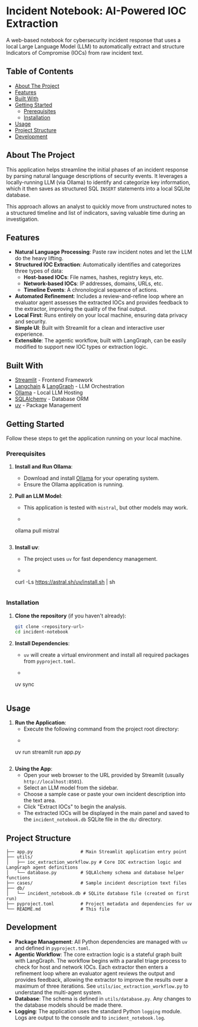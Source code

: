 # Incident Notebook: AI-Powered IOC Extraction

A web-based notebook for cybersecurity incident response that uses a local Large Language Model (LLM) to automatically extract and structure Indicators of Compromise (IOCs) from raw incident text.

## Table of Contents

- [About The Project](#about-the-project)
- [Features](#features)
- [Built With](#built-with)
- [Getting Started](#getting-started)
  - [Prerequisites](#prerequisites)
  - [Installation](#installation)
- [Usage](#usage)
- [Project Structure](#project-structure)
- [Development](#development)

## About The Project

This application helps streamline the initial phases of an incident response by parsing natural language descriptions of security events. It leverages a locally-running LLM (via Ollama) to identify and categorize key information, which it then saves as structured SQL `INSERT` statements into a local SQLite database.

This approach allows an analyst to quickly move from unstructured notes to a structured timeline and list of indicators, saving valuable time during an investigation.

## Features

-   **Natural Language Processing**: Paste raw incident notes and let the LLM do the heavy lifting.
-   **Structured IOC Extraction**: Automatically identifies and categorizes three types of data:
    -   **Host-based IOCs**: File names, hashes, registry keys, etc.
    -   **Network-based IOCs**: IP addresses, domains, URLs, etc.
    -   **Timeline Events**: A chronological sequence of actions.
-   **Automated Refinement**: Includes a review-and-refine loop where an evaluator agent assesses the extracted IOCs and provides feedback to the extractor, improving the quality of the final output.
-   **Local First**: Runs entirely on your local machine, ensuring data privacy and security.
-   **Simple UI**: Built with Streamlit for a clean and interactive user experience.
-   **Extensible**: The agentic workflow, built with LangGraph, can be easily modified to support new IOC types or extraction logic.

## Built With

-   [Streamlit](https://streamlit.io/) - Frontend Framework
-   [Langchain](https://www.langchain.com/) & [LangGraph](https://langchain-ai.github.io/langgraph/) - LLM Orchestration
-   [Ollama](https://ollama.com/) - Local LLM Hosting
-   [SQLAlchemy](https://www.sqlalchemy.org/) - Database ORM
-   [uv](https://github.com/astral-sh/uv) - Package Management

## Getting Started

Follow these steps to get the application running on your local machine.

### Prerequisites

1.  **Install and Run Ollama**:
    -   Download and install [Ollama](https://ollama.com/) for your operating system.
    -   Ensure the Ollama application is running.

2.  **Pull an LLM Model**:
    -   This application is tested with `mistral`, but other models may work.
    -   ```bash
      ollama pull mistral
      ```

3.  **Install uv**:
    -   The project uses `uv` for fast dependency management.
    -   ```bash
      curl -Ls https://astral.sh/uv/install.sh | sh
      ```

### Installation

1.  **Clone the repository** (if you haven't already):
    ```bash
    git clone <repository-url>
    cd incident-notebook
    ```

2.  **Install Dependencies**:
    -   `uv` will create a virtual environment and install all required packages from `pyproject.toml`.
    -   ```bash
      uv sync
      ```

## Usage

1.  **Run the Application**:
    -   Execute the following command from the project root directory:
    -   ```bash
      uv run streamlit run app.py
      ```

2.  **Using the App**:
    -   Open your web browser to the URL provided by Streamlit (usually `http://localhost:8501`).
    -   Select an LLM model from the sidebar.
    -   Choose a sample case or paste your own incident description into the text area.
    -   Click "Extract IOCs" to begin the analysis.
    -   The extracted IOCs will be displayed in the main panel and saved to the `incident_notebook.db` SQLite file in the `db/` directory.

## Project Structure

```
├── app.py                  # Main Streamlit application entry point
├── utils/
│   ├── ioc_extraction_workflow.py # Core IOC extraction logic and LangGraph agent definitions
│   └── database.py         # SQLAlchemy schema and database helper functions
├── cases/                  # Sample incident description text files
├── db/
│   └── incident_notebook.db # SQLite database file (created on first run)
├── pyproject.toml          # Project metadata and dependencies for uv
└── README.md               # This file
```

## Development

-   **Package Management**: All Python dependencies are managed with `uv` and defined in `pyproject.toml`.
-   **Agentic Workflow**: The core extraction logic is a stateful graph built with LangGraph. The workflow begins with a parallel triage process to check for host and network IOCs. Each extractor then enters a refinement loop where an evaluator agent reviews the output and provides feedback, allowing the extractor to improve the results over a maximum of three iterations. See `utils/ioc_extraction_workflow.py` to understand the multi-agent system.
-   **Database**: The schema is defined in `utils/database.py`. Any changes to the database models should be made there.
-   **Logging**: The application uses the standard Python `logging` module. Logs are output to the console and to `incident_notebook.log`.